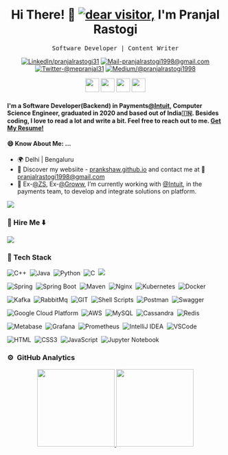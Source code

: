 <h1 align='center'> Hi There! 👋 <a href="#"><img src="https://visitor-badge.glitch.me/badge?page_id=prankshaw.prankshaw" alt="dear visitor,"></a> I'm Pranjal Rastogi</h1>
<p align='center'> <samp>Software Developer |  Content Writer</samp></p>

<div align="center">
  
<a href="https://www.linkedin.com/in/pranjalrastogi31" target="_blank"><img src="https://img.shields.io/badge/LinkedIn-%230077B5.svg?&style=for-the-badge&logo=linkedin&logoColor=white" alt="LinkedIn/pranjalrastogi31"></a>
<a href="mailto:pranjalrastogi1998@gmail.com" target="_blank"><img src="https://img.shields.io/badge/Mail_Me-c14438?style=for-the-badge&logo=Gmail&logoColor=white" alt="Mail-pranjalrastogi1998@gmail.com"></a>
<a href="https://twitter.com/mepranjal31" target="_blank"><img src="https://img.shields.io/badge/Twitter-1ca0f1?style=for-the-badge&labelColor=1ca0f1&logo=twitter&logoColor=white" alt="Twitter-@mepranjal31"></a>
<a href="https://medium.com/@pranjalrastogi1998" target="_blank"><img src="https://img.shields.io/badge/Medium-03a57a?style=for-the-badge&labelColor=000000&logo=Medium" alt="Medium/@pranjalrastogi1998"></a>

<a href="https://www.facebook.com/pranjal.rastogi.5" target="_blank" rel="noreferrer"><img src="https://raw.githubusercontent.com/danielcranney/readme-generator/main/public/icons/socials/facebook.svg" width="32" height="32" /></a>
<a href="https://www.github.com/prankshaw" target="_blank" rel="noreferrer"><img src="https://raw.githubusercontent.com/danielcranney/readme-generator/main/public/icons/socials/github-dark.svg" width="32" height="32" /></a>
<a href="https://www.dev.to/prankshaw" target="_blank" rel="noreferrer"><img src="https://raw.githubusercontent.com/danielcranney/readme-generator/main/public/icons/socials/devdotto-dark.svg" width="32" height="32" /></a>
<a href="https://stackoverflow.com/users/story/7413611?view=Timeline" target="_blank" rel="noreferrer"><img src="https://raw.githubusercontent.com/danielcranney/readme-generator/main/public/icons/socials/stackoverflow.svg" width="32" height="32" /></a>
</div>


#### I'm a Software Developer(Backend) in Payments[@Intuit](https://www.intuit.com/in/), Computer Science Engineer, graduated in 2020 and based out of India🇮🇳. Besides coding, I love to read a lot and write a bit. Feel free to reach out to me. [Get My Resume!](https://www.dropbox.com/s/a82jo1a70ks27el/Pranjal%20Rastogi%20Resume.pdf?dl=0)

#### 😄 Know About Me: ...
*   🌍  Delhi | Bengaluru
* 🔖 Discover my websiite - [prankshaw.github.io](https://prankshaw.github.io/) and contact me at 📨 [pranjalrastogi1998@gmail.com](mailto:pranjalrastogi1998@gmail.com)<br/>
* 🌱 Ex-[@ZS](https://github.com/ZS), Ex-[@Groww](https://groww.in/), I’m currently working with [@Intuit](https://www.intuit.com/in/), in the payments team, to develop and integrate solutions on platform.

<a href="https://www.twitter.com/mepranjal31" target="_blank" rel="noreferrer"><img
                  src="https://img.shields.io/twitter/follow/mepranjal31?logo=twitter&style=for-the-badge&color=0891b2&labelColor=1c1917"/></a>
                  

### 💼 Hire Me ⬇️
<a href = "https://www.dropbox.com/s/a82jo1a70ks27el/Pranjal%20Rastogi%20Resume.pdf?dl=0" target="_blank"><img src = "https://img.shields.io/badge/RESUME-Pranjal%20Rastogi-blueviolet?style=for-the-badge" /></a>


### 🔭 Tech Stack
![C++](https://img.shields.io/badge/C%2B%2B-00599C?style=for-the-badge&logo=c%2B%2B&logoColor=white)&nbsp;
![Java](https://img.shields.io/badge/Java-ED8B00?style=for-the-badge&logo=java&logoColor=white)&nbsp;
![Python](https://img.shields.io/badge/Python-3776AB?style=for-the-badge&logo=python&logoColor=white)&nbsp;
![C](https://img.shields.io/badge/C-00599C?style=for-the-badge&logo=c&logoColor=white)&nbsp;
<img src="https://img.shields.io/badge/OpenJDK-ED8B00?style=for-the-badge&logo=openjdk&logoColor=white" />

![Spring](https://img.shields.io/badge/Spring-3DDC84?style=for-the-badge&logo=spring&logoColor=white)&nbsp;
![Spring Boot](https://img.shields.io/badge/Spring_Boot-F2F4F9?style=for-the-badge&logo=spring-boot)&nbsp;
![Maven](https://img.shields.io/badge/apache_maven-C71A36?style=for-the-badge&logo=apachemaven&logoColor=white)&nbsp;
![Nginx](https://img.shields.io/badge/Nginx-009639?style=for-the-badge&logo=nginx&logoColor=white)&nbsp;
![Kubernetes](https://img.shields.io/badge/kubernetes-326ce5.svg?&style=for-the-badge&logo=kubernetes&logoColor=white)&nbsp;
![Docker](https://img.shields.io/badge/Docker-2CA5E0?style=for-the-badge&logo=docker&logoColor=white)&nbsp;

![Kafka](https://img.shields.io/badge/Apache_Kafka-231F20?style=for-the-badge&logo=apache-kafka&logoColor=white)&nbsp;
![RabbitMq](https://img.shields.io/badge/rabbitmq-%23FF6600.svg?&style=for-the-badge&logo=rabbitmq&logoColor=white)&nbsp;
![GIT](https://img.shields.io/badge/GIT-E44C30?style=for-the-badge&logo=git&logoColor=white)&nbsp;
![Shell Scripts](https://img.shields.io/badge/Shell_Script-121011?style=for-the-badge&logo=gnu-bash&logoColor=white)&nbsp;
![Postman](https://img.shields.io/badge/Postman-FF6C37?style=for-the-badge&logo=Postman&logoColor=white)&nbsp;
![Swagger](https://img.shields.io/badge/Swagger-85EA2D?style=for-the-badge&logo=Swagger&logoColor=white)&nbsp;

![Google Cloud Platform](https://img.shields.io/badge/Google_Cloud-4285F4?style=for-the-badge&logo=google-cloud&logoColor=white)&nbsp;
![AWS](https://img.shields.io/badge/Amazon_AWS-FF9900?style=for-the-badge&logo=amazonaws&logoColor=white)&nbsp;
![MySQL](https://img.shields.io/badge/MySQL-00000F?style=for-the-badge&logo=mysql&logoColor=white)&nbsp;
![Cassandra](https://img.shields.io/badge/Cassandra-1287B1?style=for-the-badge&logo=apache%20cassandra&logoColor=white)&nbsp;
![Redis](https://img.shields.io/badge/redis-CC0000.svg?&style=for-the-badge&logo=redis&logoColor=white)&nbsp;

![Metabase](https://img.shields.io/badge/Metabase-509EE3?style=for-the-badge&logo=metabase&logoColor=fff)&nbsp;
![Grafana](https://img.shields.io/badge/Grafana-F2F4F9?style=for-the-badge&logo=grafana&logoColor=orange&labelColor=F2F4F9)&nbsp;
![Prometheus](https://img.shields.io/badge/Prometheus-000000?style=for-the-badge&logo=prometheus&labelColor=000000)&nbsp;
![IntelliJ IDEA](https://img.shields.io/badge/IntelliJ_IDEA-000000.svg?style=for-the-badge&logo=intellij-idea&logoColor=white)&nbsp;
![VSCode](https://img.shields.io/badge/VSCode-0078D4?style=for-the-badge&logo=visual%20studio%20code&logoColor=white)&nbsp;

![HTML](https://img.shields.io/badge/HTML5-E34F26?style=for-the-badge&logo=html5&logoColor=white)&nbsp;
![CSS3](https://img.shields.io/badge/CSS3-1572B6?style=for-the-badge&logo=css3&logoColor=white)&nbsp;
![JavaScript](https://img.shields.io/badge/JavaScript-323330?style=for-the-badge&logo=javascript&logoColor=F7DF1E)&nbsp;
![Jupyter Notebook](https://img.shields.io/badge/Jupyter-F37626.svg?&style=for-the-badge&logo=Jupyter&logoColor=white)&nbsp;



### ⚙️ &nbsp;GitHub Analytics
<p align="center">
<a href="https://github.com/flame4ost">
  <img height="180em" src="https://github-readme-stats.vercel.app/api?username=prankshaw&show_icons=true&hide_border=false&theme=radical"/>
  <img height="180em" src="https://github-readme-stats-eight-theta.vercel.app/api/top-langs/?username=prankshaw&layout=compact&langs_count=12&theme=radical&hide=jupyter%20notebook&exclude_repo=https://github.com/prankshaw/about.me"/>
</a>
</p>





<!--
 I Know and Use            |  GitHub Stats 
:-------------------------:|:-------------------------:
![](https://github-readme-stats.vercel.app/api?username=prankshaw&show_icons=true&hide_border=true&theme=radical)  |  ![](https://github-readme-stats-eight-theta.vercel.app/api/top-langs/?username=flame4ost&layout=compact&langs_count=8&theme=radical)
-->
<!--
**prankshaw/prankshaw** is a ✨ _special_ ✨ repository because its `README.md` (this file) appears on your GitHub profile
Here are some ideas to get you started:
- 🔭 I’m currently working on ...
- 🌱 I’m currently learning ...
- 📫 How to reach me
- 👯 I’m looking to collaborate on ...
- 🤔 I’m looking for help with ...
- 💬 Ask me about ...
- 😄 Pronouns: ...
- ⚡ Fun fact: ...
-->
